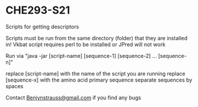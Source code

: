 # CHE293-S21
Scripts for getting descriptors

Scripts must be run from the same directory (folder) that they are installed in!
Vkbat script requires perl to be installed or JPred will not work

Run via "java -jar [script-name] [sequence-1] [sequence-2] ... [sequence-n]"

replace [script-name] with the name of the script you are running
replace [sequence-x] with the amino acid primary sequence
separate sequences by spaces

Contact Benjynstrauss@gmail.com if you find any bugs
